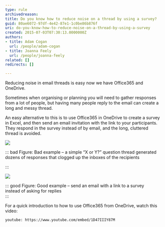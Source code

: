 ```yaml
---
type: rule
archivedreason: 
title: Do you know how to reduce noise on a thread by using a survey?
guid: 80ae6072-97df-4e42-87e1-1c0be86b876f
uri: do-you-know-how-to-reduce-noise-on-a-thread-by-using-a-survey
created: 2015-07-03T07:30:13.0000000Z
authors:
- title: Adam Cogan
  url: /people/adam-cogan
- title: Joanna Feely
  url: /people/joanna-feely
related: []
redirects: []

---
```


Reducing noise in email threads is easy now we have Office365 and OneDrive.  
<!--endintro-->

Sometimes when organising or planning you will need to gather responses from a lot of people, but having many people reply to the email can create a long and messy thread.





An easy alternative to this is to use Office365 in OneDrive to create a survey in Excel, and then send an email invitation with the link to your participants. They respond in the survey instead of by email, and the long, cluttered thread is avoided.




![](Bad-Example-too-many-emails.png)



::: bad
Figure: Bad example – a simple “X or Y?” question thread generated dozens of responses that clogged up the inboxes of the recipients 

:::

![](Good-Example-Invite-to-Survey.png)



::: good
Figure: Good example – send an email with a link to a survey instead of asking for replies  
:::

For a quick introduction to how to use Office365 from OneDrive, watch this video:

`youtube: https://www.youtube.com/embed/1D47IIIY87M`
